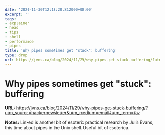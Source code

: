 ```yaml
---
date: '2024-11-30T12:18:20.812000+00:00'
excerpt: ''
tags:
- explainer
- head
- tips
- shell
- performance
- pipes
title: 'Why pipes sometimes get "stuck": buffering'
type: drop
url: https://jvns.ca/blog/2024/11/29/why-pipes-get-stuck-buffering/?utm_source=hackernewsletter&utm_medium=email&utm_term=fav
---
```


# Why pipes sometimes get "stuck": buffering

**URL:** https://jvns.ca/blog/2024/11/29/why-pipes-get-stuck-buffering/?utm_source=hackernewsletter&utm_medium=email&utm_term=fav

**Notes:**
Linked is another bit of esoteric practical research by Julia Evans, this time about pipes in the Unix shell. Useful bit of esoterica.
